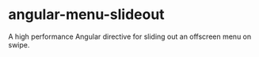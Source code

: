angular-menu-slideout
=====================

A high performance Angular directive for sliding out an offscreen menu on swipe.
